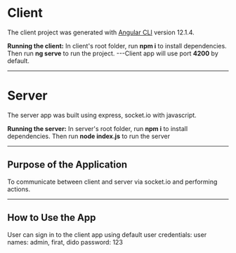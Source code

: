 # Client

The client project was generated with [Angular CLI](https://github.com/angular/angular-cli) version 12.1.4.

**Running the client:**
In client's root folder, run **npm i** to install dependencies. Then run **ng serve** to run the project.
---Client app will use port **4200** by default.

---
# Server

The server app was built using express, socket.io with javascript.

**Running the server:**
In server's root folder, run **npm i** to install dependencies. Then run **node index.js** to run the server

---
## Purpose of the Application

To communicate between client and server via socket.io and performing actions.

---
## How to Use the App
User can sign in to the client app using default user credentials:
user names: admin, firat, dido
password: 123
